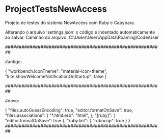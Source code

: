 # ProjectTestsNewAccess
Projeto de testes do sistema NewAccess com Ruby e Capybara.

Alterando o arquivo 'settings.json' o código é indentado automaticamente ao salvar.
Caminho do arquivo: C:\Users\User\AppData\Roaming\Code\User

##########################################################

#antigo:

{
    "workbench.iconTheme": "material-icon-theme",
    "kite.showWelcomeNotificationOnStartup": false
}

##########################################################

#novo:

{
    "files.autoGuessEncoding": true,
    "editor.formatOnSave": true,
    "files.associations": {
    "*.html.erb": "html",
    },
    "[ruby]": {
    "editor.formatOnSave": true
    },
    "ruby.lint": {
    "rubocop": true
    }
   }
##########################################################
